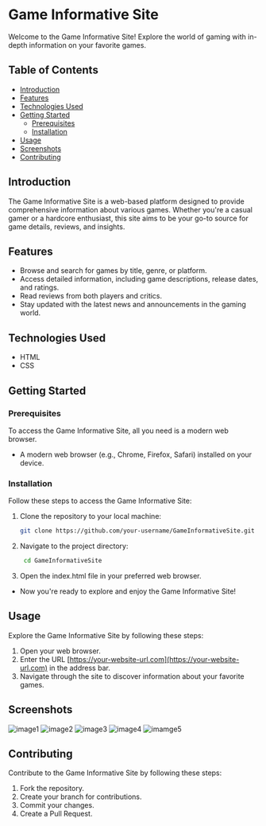 # Game Informative Site

Welcome to the Game Informative Site! Explore the world of gaming with in-depth information on your favorite games.

## Table of Contents

- [Introduction](#introduction)
- [Features](#features)
- [Technologies Used](#technologies-used)
- [Getting Started](#getting-started)
  - [Prerequisites](#prerequisites)
  - [Installation](#installation)
- [Usage](#usage)
- [Screenshots](#screenshots)
- [Contributing](#contributing)

## Introduction

The Game Informative Site is a web-based platform designed to provide comprehensive information about various games. Whether you're a casual gamer or a hardcore enthusiast, this site aims to be your go-to source for game details, reviews, and insights.

## Features

- Browse and search for games by title, genre, or platform.
- Access detailed information, including game descriptions, release dates, and ratings.
- Read reviews from both players and critics.
- Stay updated with the latest news and announcements in the gaming world.

## Technologies Used

- HTML
- CSS

## Getting Started

### Prerequisites
To access the Game Informative Site, all you need is a modern web browser.
- A modern web browser (e.g., Chrome, Firefox, Safari) installed on your device.



### Installation

Follow these steps to access the Game Informative Site:

1. Clone the repository to your local machine:
   ```bash
   git clone https://github.com/your-username/GameInformativeSite.git

2. Navigate to the project directory:
   ```bash
	cd GameInformativeSite
3. Open the index.html file in your preferred web browser.
 - Now you're ready to explore and enjoy the Game Informative Site!

## Usage

Explore the Game Informative Site by following these steps:

1. Open your web browser.
2. Enter the URL [https://your-website-url.com](https://your-website-url.com) in the address bar.
3. Navigate through the site to discover information about your favorite games.

## Screenshots

![image1](https://github.com/kirito6398/game-informative-site/assets/104556048/1073c090-77b6-4b59-8e63-c744b0dfaf94)
![image2](https://github.com/kirito6398/game-informative-site/assets/104556048/43ebe16f-169d-4014-9cb2-87af36194e29)
![image3](https://github.com/kirito6398/game-informative-site/assets/104556048/b44bc9f5-afce-4529-9dcb-86a2642fbba0)
![image4](https://github.com/kirito6398/game-informative-site/assets/104556048/0a931d4d-d4a3-4f6a-8da4-0fa9f6515a2e)
![imamge5](https://github.com/kirito6398/game-informative-site/assets/104556048/2b6fe8e5-039d-4aaf-b867-df4f77f81979)

## Contributing

Contribute to the Game Informative Site by following these steps:

1. Fork the repository.
2. Create your branch for contributions.
3. Commit your changes.
4. Create a Pull Request.


